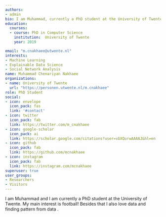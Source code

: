 ```yaml
---
authors:
- admin
bio: I am Muhammad, currently a PhD student at the University of Twente. I am mainly intereseted in football and then data science and machine learning.
education:
  courses:
  - course: PhD in Computer Science
    institution:  University of Twente
    year: 2019

email: "m.cnakhaee@utwente.nl"
interests:
- Machine Learning
- Explainable Data Science
- Social Network Analysis
name: Muhammad Chenariyan Nakhaee
organizations:
- name: University of Twente
  url: "https://personen.utwente.nl/m.cnakhaee"
role: PhD Student
social:
- icon: envelope
  icon_pack: fas
  link: '#contact'
- icon: twitter
  icon_pack: fab
  link: https://twitter.com/m_cnakhaee
- icon: google-scholar
  icon_pack: ai
  link: https://scholar.google.com/citations?user=vbXQurwAAAAJ&hl=en
- icon: github
  icon_pack: fab
  link: https://github.com/mcnakhaee
- icon: instagram
  icon_pack: fab
  link: https://instagram.com/mcnakhaee
superuser: true
user_groups:
- Researchers
- Visitors
---
```


I am Muhammad and I am currently a PhD student at the University of Twente. My main interest is football! Besides that I also love data and finding pattern from data . 

